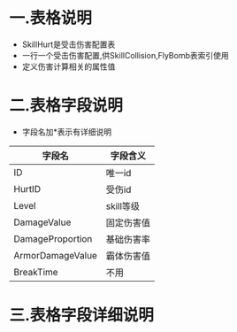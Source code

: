 # 一.表格说明

- SkillHurt是受击伤害配置表
- 一行一个受击伤害配置,供SkillCollision,FlyBomb表索引使用
- 定义伤害计算相关的属性值

# 二.表格字段说明

- 字段名加*表示有详细说明

| 字段名                | 字段含义            |
| --------------------- | ------------------- |
|ID|唯一id|
|HurtID|受伤id|
|Level|skill等级|
|DamageValue|固定伤害值|
|DamageProportion|基础伤害率|
|ArmorDamageValue|霸体伤害值|
|BreakTime|不用|

# 三.表格字段详细说明